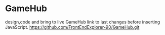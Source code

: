 # GameHub
 design,code and bring to live GameHub
 link to last changes before inserting JavaScript.
 https://github.com/FrontEndExplorer-90/GameHub.git
 
